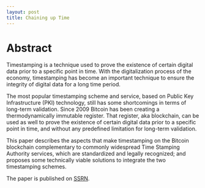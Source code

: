```yaml
---
layout: post
title: Chaining up Time
---
```


# Abstract

Timestamping is a technique used to prove the existence of certain digital data prior to a specific point in time. With the digitalization process of the economy, timestamping has become an important technique to ensure the integrity of digital data for a long time period.

The most popular timestamping scheme and service, based on Public Key Infrastructure (PKI) technology, still has some shortcomings in terms of long-term validation. Since 2009 Bitcoin has been creating a thermodynamically immutable register. That register, aka blockchain, can be used as well to prove the existence of certain digital data prior to a specific point in time, and without any predefined limitation for long-term validation.

This paper describes the aspects that make timestamping on the Bitcoin blockchain complementary to commonly widespread Time Stamping Authority services, which are standardized and legally recognized; and proposes some technically viable solutions to integrate the two timestamping schemes.

The paper is published on [SSRN](https://dx.doi.org/10.2139/ssrn.3743330).

